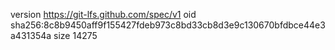 version https://git-lfs.github.com/spec/v1
oid sha256:8c8b9450aff9f155427fdeb973c8bd33cb8d3e9c130670bfdbce44e3a431354a
size 14275
